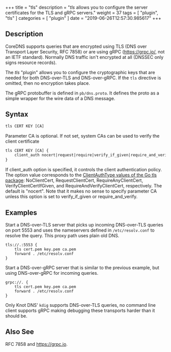 +++
title = "tls"
description = "*tls* allows you to configure the server certificates for the TLS and gRPC servers."
weight = 37
tags = [ "plugin", "tls" ]
categories = [ "plugin" ]
date = "2019-06-26T12:57:30.985617"
+++

## Description

CoreDNS supports queries that are encrypted using TLS (DNS over Transport Layer Security, RFC 7858)
or are using gRPC (https://grpc.io/, not an IETF standard). Normally DNS traffic isn't encrypted at
all (DNSSEC only signs resource records).

The *tls* "plugin" allows you to configure the cryptographic keys that are needed for both
DNS-over-TLS and DNS-over-gRPC. If the `tls` directive is omitted, then no encryption takes place.

The gRPC protobuffer is defined in `pb/dns.proto`. It defines the proto as a simple wrapper for the
wire data of a DNS message.

## Syntax

~~~ txt
tls CERT KEY [CA]
~~~

Parameter CA is optional. If not set, system CAs can be used to verify the client certificate

~~~ txt
tls CERT KEY [CA] {
    client_auth nocert|request|require|verify_if_given|require_and_verify
}
~~~

If client_auth option is specified, it controls the client authentication policy.
The option value corresponds to the [ClientAuthType values of the Go tls package](https://golang.org/pkg/crypto/tls/#ClientAuthType): NoClientCert, RequestClientCert, RequireAnyClientCert, VerifyClientCertIfGiven, and RequireAndVerifyClientCert, respectively.
The default is "nocert".  Note that it makes no sense to specify parameter CA unless this option is set to verify_if_given or require_and_verify.

## Examples

Start a DNS-over-TLS server that picks up incoming DNS-over-TLS queries on port 5553 and uses the
nameservers defined in `/etc/resolv.conf` to resolve the query. This proxy path uses plain old DNS.

~~~
tls://.:5553 {
	tls cert.pem key.pem ca.pem
	forward . /etc/resolv.conf
}
~~~

Start a DNS-over-gRPC server that is similar to the previous example, but using DNS-over-gRPC for
incoming queries.

~~~
grpc://. {
	tls cert.pem key.pem ca.pem
	forward . /etc/resolv.conf
}
~~~

Only Knot DNS' `kdig` supports DNS-over-TLS queries, no command line client supports gRPC making
debugging these transports harder than it should be.

## Also See

RFC 7858 and https://grpc.io.
